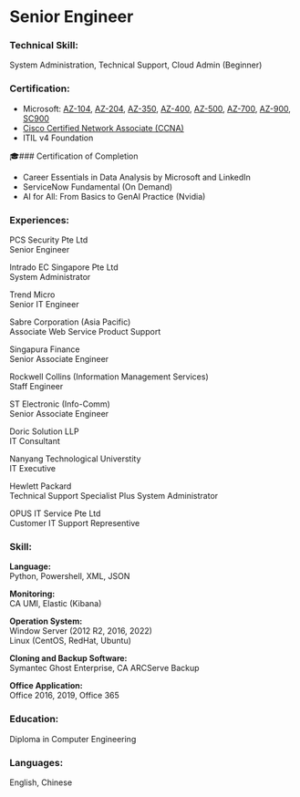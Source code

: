 # Senior Engineer

### Technical Skill: 
System Administration, Technical Support, Cloud Admin (Beginner)

### Certification:
- Microsoft: [AZ-104](https://learn.microsoft.com/api/credentials/share/en-gb/OngHockSoon-8999/76F5FABDCAF05B98?sharingId=343CE5989FD29592), [AZ-204](https://learn.microsoft.com/api/credentials/share/en-gb/OngHockSoon-8999/7D03550A692CF07C?sharingId=343CE5989FD29592), [AZ-350](https://learn.microsoft.com/api/credentials/share/en-gb/OngHockSoon-8999/357416EE6CF411C8?sharingId=343CE5989FD29592), [AZ-400](https://learn.microsoft.com/api/credentials/share/en-gb/OngHockSoon-8999/95713F6D6A977650?sharingId=343CE5989FD29592), [AZ-500](https://learn.microsoft.com/api/credentials/share/en-gb/OngHockSoon-8999/357416EE6CF411C8?sharingId=343CE5989FD29592), [AZ-700](https://learn.microsoft.com/api/credentials/share/en-gb/OngHockSoon-8999/4C92C8AEF85C7008?sharingId=343CE5989FD29592), [AZ-900](https://learn.microsoft.com/api/credentials/share/en-gb/OngHockSoon-8999/AE4A0378F2DA049F?sharingId=343CE5989FD29592), [SC900](https://learn.microsoft.com/api/credentials/share/en-gb/OngHockSoon-8999/815782374434F707?sharingId=343CE5989FD29592)
- [Cisco Certified Network Associate (CCNA)](https://www.credly.com/badges/34b104b8-5b6c-4a7d-bcfb-a9913771ded1/public_url)
- ITIL v4 Foundation

🎓### Certification of Completion 
- Career Essentials in Data Analysis by Microsoft and LinkedIn
- ServiceNow Fundamental (On Demand)
- AI for All: From Basics to GenAI Practice (Nvidia)

### Experiences:
PCS Security Pte Ltd \
Senior Engineer
  
Intrado EC Singapore Pte Ltd \
System Administrator
  
Trend Micro \
Senior IT Engineer

Sabre Corporation (Asia Pacific) \
Associate Web Service Product Support

Singapura Finance \
Senior Associate Engineer

Rockwell Collins (Information Management Services) \
Staff Engineer

ST Electronic (Info-Comm) \
Senior Associate Engineer

Doric Solution LLP \
IT Consultant

Nanyang Technological Universtity \
IT Executive
  
Hewlett Packard \
Technical Support Specialist Plus System Administrator
  
OPUS IT Service Pte Ltd \
Customer IT Support Representive

### Skill:
**Language:**\
Python, Powershell, XML, JSON

**Monitoring:**\
CA UMI, Elastic (Kibana)

**Operation System:** \
Window Server (2012 R2, 2016, 2022) \
Linux (CentOS, RedHat, Ubuntu)

**Cloning and Backup Software:** \
Symantec Ghost Enterprise, CA ARCServe Backup

**Office Application:** \
Office 2016, 2019, Office 365

### Education:
Diploma in Computer Engineering

### Languages:
English, Chinese
